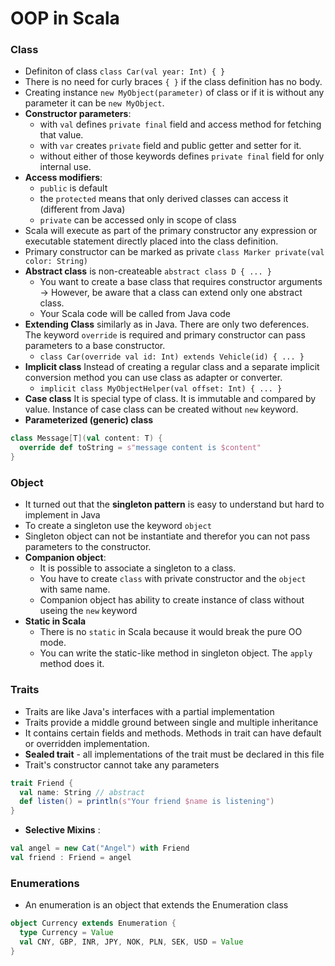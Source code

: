 OOP in Scala
==============

### Class
- Definiton of class `class Car(val year: Int) { }`
- There is no need for curly braces `{ }` if the class definition has no body.
- Creating instance `new MyObject(parameter)` of class or if it is without any parameter it can be `new MyObject`.
- **Constructor parameters**:
  - with `val` defines `private final` field and access method for fetching that value.
  - with `var` creates `private` field and public getter and setter for it.
  - without either of those keywords defines `private final` field for only internal use.
- **Access modifiers**: 
  - `public` is default
  - the `protected` means that only derived classes can access it (different from Java)
  - `private` can be accessed only in scope of class
- Scala will execute as part of the primary constructor any expression or executable statement directly placed into the class definition.
- Primary constructor can be marked as private `class Marker private(val color: String)`
- **Abstract class** is non-createable `abstract class D { ... }`
  - You want to create a base class that requires constructor arguments -> However, be aware that a class can extend only one abstract class.
  - Your Scala code will be called from Java code
- **Extending Class** similarly as in Java. There are only two deferences. The keyword `override` is required and primary constructor can pass parameters to a base constructor.
  - `class Car(override val id: Int) extends Vehicle(id) { ... }`
- **Implicit class** Instead of creating a regular class and a separate implicit conversion method you can use class as adapter or converter.
  - `implicit class MyObjectHelper(val offset: Int) { ... }`
- **Case class** It is special type of class. It is immutable and compared by value. Instance of case class can be created without `new` keyword.
- **Parameterized (generic) class**
```scala
class Message[T](val content: T) {
  override def toString = s"message content is $content"
}
```

### Object
- It turned out that the **singleton pattern** is easy to understand but hard to implement in Java
- To create a singleton use the keyword `object`
- Singleton object can not be instantiate and therefor you can not pass parameters to the constructor.
- **Companion object**:
  - It is possible to associate a singleton to a class.
  - You have to create `class` with private constructor and the `object` with same name.
  - Companion object has ability to create instance of class without useing the `new` keyword
- **Static in Scala**
  - There is no `static` in Scala because it would break the pure OO mode.
  - You can write the static-like method in singleton object. The `apply` method does it.

### Traits
- Traits are like Java's interfaces with a partial implementation
- Traits provide a middle ground between single and multiple inheritance
- It contains certain fields and methods. Methods in trait can have default or overridden implementation.
- **Sealed trait** - all implementations of the trait must be declared in this file
- Trait's constructor cannot take any parameters
```scala
trait Friend {
  val name: String // abstract
  def listen() = println(s"Your friend $name is listening")	
}
```
- **Selective Mixins** : 
```scala
val angel = new Cat("Angel") with Friend 	
val friend : Friend = angel
```

### Enumerations
- An enumeration is an object that extends the Enumeration class
```scala
object Currency extends Enumeration {
  type Currency = Value
  val CNY, GBP, INR, JPY, NOK, PLN, SEK, USD = Value	
}
```
